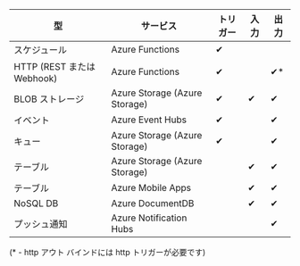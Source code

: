 | 型 | サービス | トリガー | 入力 | 出力 |
| --- | --- | --- | --- | --- |
| スケジュール |Azure Functions |&#10004; | | |
| HTTP (REST または Webhook) |Azure Functions |&#10004; | |&#10004;* |
| BLOB ストレージ |Azure Storage (Azure Storage) |&#10004; |&#10004; |&#10004; |
| イベント |Azure Event Hubs |&#10004; | |&#10004; |
| キュー |Azure Storage (Azure Storage) |&#10004; | |&#10004; |
| テーブル |Azure Storage (Azure Storage) | |&#10004; |&#10004; |
| テーブル |Azure Mobile Apps | |&#10004; |&#10004; |
| NoSQL DB |Azure DocumentDB | |&#10004; |&#10004; |
| プッシュ通知 |Azure Notification Hubs | | |&#10004; |

(* - http アウト バインドには http トリガーが必要です)

<!---HONumber=AcomDC_0608_2016-->